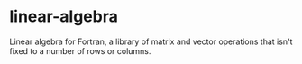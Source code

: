 # linear-algebra
Linear algebra for Fortran, a library of matrix and vector operations that isn't fixed to a number of rows or columns.
